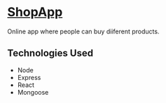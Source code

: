 # [ShopApp](https://eshopstore.herokuapp.com/shop)

Online app where people can buy diiferent products.

## Technologies Used
  - Node
  - Express
  - React
  - Mongoose